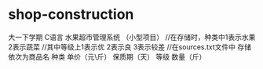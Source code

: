 # shop-construction
大一下学期 C语言  水果超市管理系统  （小型项目）
//在存储时，种类中1表示水果 2表示蔬菜
//其中等级上1表示优  2表示良  3表示较差
//在sources.txt文件中  存储依次为商品名  种类  单价（元\斤）   保质期（天）  等级  数量（斤）
